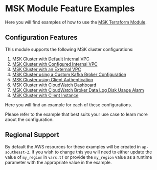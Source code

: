 # MSK Module Feature Examples
Here you will find examples of how to use the [MSK Terraform Module](../).

## Configuration Features

This module supports the following MSK cluster configurations:

1. [MSK Cluster with Default Internal VPC](./default-cluster)
2. [MSK Cluster with Configured Internal VPC](./vpc-config-cluster)
3. [MSK Cluster with an External VPC](./no-vpc-cluster)
4. [MSK Cluster using a Custom Kafka Broker Configuration](./custom-config-cluster)
5. [MSK Cluster using Client Authentication](./default-ca-cluster)
6. [MSK Cluster with CloudWatch Dashboard](./dashboards)
7. [MSK Cluster with CloudWatch Broker Data Log Disk Usage Alarm](./alarms)
8. [MSK Cluster with Client Instance](./client-instance)

Here you will find an example for each of these configurations.

Please refer to the example that best suits your use case to learn more about
the configuration.

## Regional Support
By default the AWS resources for these examples will be created in
`ap-southeast-2`. If you wish to change this you will need to either update the
value of `my_region` in `vars.tf` or provide the `my_region` value as a runtime
parameter with the appropriate value in the example.
